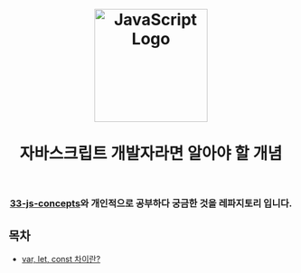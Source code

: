 <h1 align="center">
<br>
  <img src="https://user-images.githubusercontent.com/45676906/91674120-48e52f80-eb72-11ea-8f6e-001f7f71c413.png" alt="JavaScript Logo" width=200">
  <br>
    <br>
  자바스크립트 개발자라면 알아야 할 개념
  <br><br>
</h1>

<div align="center">
    <h3>
        <a href="https://github.com/leonardomso/33-js-concepts">33-js-concepts</a>와 개인적으로 공부하다 궁금한 것을  레파지토리 입니다.
    </h3>
</div>



## 목차

* [var, let, const 차이란?]() 